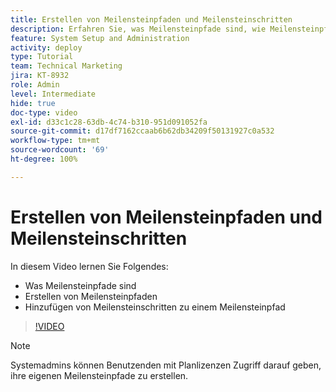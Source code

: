 ```yaml
---
title: Erstellen von Meilensteinpfaden und Meilensteinschritten
description: Erfahren Sie, was Meilensteinpfade sind, wie Meilensteinpfade erstellt und wie Meilensteinschritte hinzugefügt werden können.
feature: System Setup and Administration
activity: deploy
type: Tutorial
team: Technical Marketing
jira: KT-8932
role: Admin
level: Intermediate
hide: true
doc-type: video
exl-id: d33c1c28-63db-4c74-b310-951d091052fa
source-git-commit: d17df7162ccaab6b62db34209f50131927c0a532
workflow-type: tm+mt
source-wordcount: '69'
ht-degree: 100%

---
```


# Erstellen von Meilensteinpfaden und Meilensteinschritten

In diesem Video lernen Sie Folgendes:

* Was Meilensteinpfade sind
* Erstellen von Meilensteinpfaden
* Hinzufügen von Meilensteinschritten zu einem Meilensteinpfad

>[!VIDEO](https://video.tv.adobe.com/v/335204/?quality=12&learn=on&enablevpops)

>[!NOTE]
>
>Systemadmins können Benutzenden mit Planlizenzen Zugriff darauf geben, ihre eigenen Meilensteinpfade zu erstellen.
